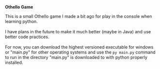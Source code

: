 **Othello Game**

This is a small Othello game I made a bit ago for play in the console when learning python.
<br><br>
I have plans in the future to make it much better (maybe in Java) and use better code practices.
<br><br>
For now, you can download the highest versioned executable for windows or "main.py" for other operating systems and use the `py main.py` command to run in the directory "main.py" is downloaded to with python properly installed.
